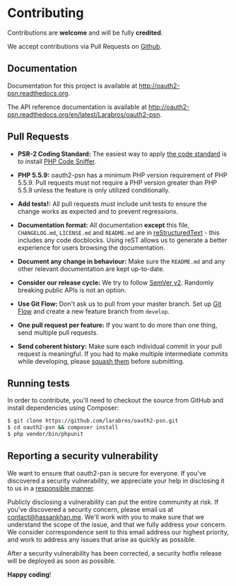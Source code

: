# Contributing

Contributions are **welcome** and will be fully **credited**.

We accept contributions via Pull Requests on [Github](https://github.com/larabros/oauth2-psn).

## Documentation

Documentation for this project is available at http://oauth2-psn.readthedocs.org.

The API reference documentation is available at http://oauth2-psn.readthedocs.org/en/latest/Larabros/oauth2-psn.

## Pull Requests

- **PSR-2 Coding Standard:** The easiest way to apply [the code standard]((https://github.com/php-fig/fig-standards/blob/master/accepted/PSR-2-coding-style-guide.md)) is to install [PHP Code Sniffer](http://pear.php.net/package/PHP_CodeSniffer).

- **PHP 5.5.9:** oauth2-psn has a minimum PHP version requirement of PHP 5.5.9. Pull requests must not require a PHP version greater than PHP 5.5.9 unless the feature is only utilized conditionally.

- **Add tests!:** All pull requests must include unit tests to ensure the change works as expected and to prevent regressions.

- **Documentation format:** All documentation **except** this file, `CHANGELOG.md`, `LICENSE.md` and `README.md` are in [reStructuredText](http://docutils.sourceforge.net/docs/user/rst/quickstart.html) - this includes any code docblocks. Using reST allows us to generate a better experience for users browsing the documentation.

- **Document any change in behaviour:** Make sure the `README.md` and any other relevant documentation are kept up-to-date.

- **Consider our release cycle:** We try to follow [SemVer v2](http://semver.org/). Randomly breaking public APIs is not an option.

- **Use Git Flow:** Don't ask us to pull from your master branch. Set up [Git Flow](http://nvie.com/posts/a-successful-git-branching-model/) and create a new feature branch from `develop`.

- **One pull request per feature:** If you want to do more than one thing, send multiple pull requests.

- **Send coherent history:** Make sure each individual commit in your pull request is meaningful. If you had to make multiple intermediate commits while developing, please [squash them](http://www.git-scm.com/book/en/v2/Git-Tools-Rewriting-History#Changing-Multiple-Commit-Messages) before submitting.

## Running tests

In order to contribute, you'll need to checkout the source from GitHub and install dependencies using Composer:

``` bash
$ git clone https://github.com/larabros/oauth2-psn.git
$ cd oauth2-psn && composer install
$ php vendor/bin/phpunit
```

## Reporting a security vulnerability

We want to ensure that oauth2-psn is secure for everyone. If you've discovered a security vulnerability, we appreciate your help in disclosing it to us in a [responsible manner](http://en.wikipedia.org/wiki/Responsible_disclosure).

Publicly disclosing a vulnerability can put the entire community at risk. If you've discovered a security concern, please email us at contact@hassankhan.me. We'll work with you to make sure that we understand the scope of the issue, and that we fully address your concern. We consider correspondence sent to this email address our highest priority, and work to address any issues that arise as quickly as possible.

After a security vulnerability has been corrected, a security hotfix release will be deployed as soon as possible.


**Happy coding**!
